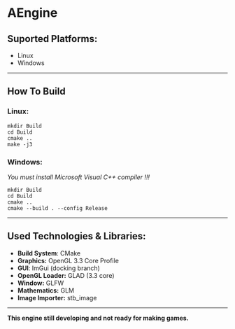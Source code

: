 # AEngine

## Suported Platforms:
- Linux
- Windows
  
---

## How To Build
### **Linux:**
    mkdir Build
    cd Build
    cmake ..
    make -j3

### **Windows:**
*You must install Microsoft Visual C++ compiler !!!*

    mkdir Build
    cd Build
    cmake ..
    cmake --build . --config Release

---

## Used Technologies & Libraries:
- **Build System**: CMake
- **Graphics:** OpenGL 3.3 Core Profile
- **GUI**: ImGui (docking branch)
- **OpenGL Loader:** GLAD (3.3 core)
- **Window:** GLFW
- **Mathematics:** GLM
- **Image Importer:** stb_image

---
**This engine still developing and not ready for making games.**
